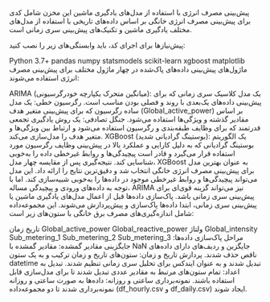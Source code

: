 پیش‌بینی مصرف انرژی با استفاده از مدل‌های یادگیری ماشین
این مخزن شامل کدی برای پیش‌بینی مصرف انرژی خانگی بر اساس داده‌های تاریخی با استفاده از مدل‌های مختلف یادگیری ماشین و تکنیک‌های پیش‌بینی سری زمانی است.

پیش‌نیازها
برای اجرای کد، باید وابستگی‌های زیر را نصب کنید:

Python 3.7+
pandas
numpy
statsmodels
scikit-learn
xgboost
matplotlib
ماژول‌های پیش‌بینی
داده‌های پاک‌شده در چهار ماژول مختلف برای پیش‌بینی مصرف انرژی استفاده می‌شوند:

ARIMA (میانگین متحرک یکپارچه خودرگرسیونی): یک مدل کلاسیک سری زمانی که برای پیش‌بینی داده‌های یک‌بعدی با روند و فصلی بودن مناسب است.
رگرسیون خطی: یک مدل ساده رگرسیون که برای پیش‌بینی متغیر هدف (Global_active_power) بر اساس مقادیر گذشته و ویژگی‌ها استفاده می‌شود.
جنگل تصادفی: یک روش یادگیری تجمعی قدرتمند که برای وظایف طبقه‌بندی و رگرسیون استفاده می‌شود و ارتباط بین ویژگی‌ها و متغیر هدف را مدل‌سازی می‌کند.
XGBoost (بوستینگ گرادیانی شدید): یک الگوریتم بوستینگ گرادیانی که به دلیل کارایی و عملکرد بالا در پیش‌بینی وظایف رگرسیون مورد استفاده قرار می‌گیرد و قادر است پیچیدگی‌ها و روابط غیرخطی داده را به‌خوبی شناسایی کند.
نتیجه‌گیری
پس از مقایسه چهار مدل، XGBoost به عنوان بهترین مدل برای پیش‌بینی مصرف انرژی خانگی انتخاب شد و دقیق‌ترین نتایج را ارائه داد. این مدل می‌تواند پیچیدگی‌ها و روابط غیرخطی موجود در داده‌ها را به‌خوبی شبیه‌سازی کند. اما با توجه به داده‌های ورودی و پیچیدگی مساله، ARIMA نیز می‌تواند گزینه قوی‌ای برای پیش‌بینی سری زمانی باشد.
پاک‌سازی داده‌ها
قبل از اعمال مدل‌های یادگیری ماشین یا پیش‌بینی سری زمانی، ابتدا داده‌ها پاک‌سازی و پیش‌پردازش می‌شوند. این مجموعه‌داده شامل اندازه‌گیری‌های مصرف برق خانگی با ستون‌های زیر است:

تاریخ
زمان
Global_active_power
Global_reactive_power
ولتاژ
Global_intensity
Sub_metering_1
Sub_metering_2
Sub_metering_3
مراحل پاک‌سازی داده‌ها:
جایگزینی مقادیر گمشده: مقادیر گمشده با NaN جایگزین و ردیف‌های دارای داده‌های ناقص حذف شدند.
پردازش تاریخ و زمان: ستون‌های تاریخ و زمان ترکیب و به یک ستون datetime تبدیل شدند و به عنوان ایندکس برای تحلیل سری زمانی تنظیم شدند.
تبدیل به اعداد: تمام ستون‌های مرتبط به مقادیر عددی تبدیل شدند تا برای مدل‌سازی قابل استفاده باشند.
نمونه‌برداری ساعتی و روزانه: داده‌ها به صورت ساعتی و روزانه نمونه‌برداری شدند تا دو مجموعه‌داده (df_hourly.csv و df_daily.csv) ایجاد شوند.
